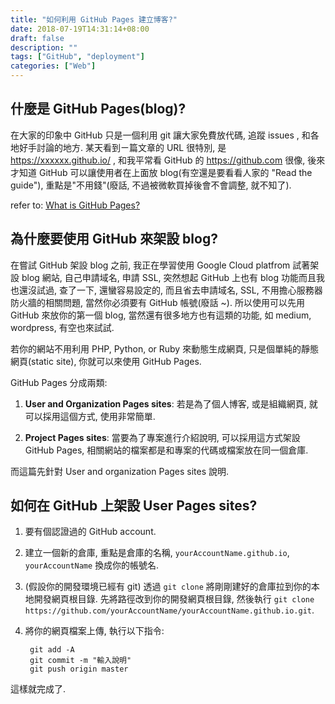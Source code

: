 ```yaml
---
title: "如何利用 GitHub Pages 建立博客?"
date: 2018-07-19T14:31:14+08:00
draft: false
description: ""
tags: ["GitHub", "deployment"]
categories: ["Web"]
---
```

## 什麼是 GitHub Pages(blog)?
在大家的印象中 GitHub 只是一個利用 git 讓大家免費放代碼, 追蹤 issues , 和各地好手討論的地方. 某天看到ㄧ篇文章的 URL 很特別, 是 https://xxxxxx.github.io/ , 和我平常看 GitHub 的 https://github.com 很像, 後來才知道 GitHub 可以讓使用者在上面放 blog(有空還是要看看人家的 "Read the guide"), 重點是"不用錢"(廢話, 不過被微軟買掉後會不會調整, 就不知了).

refer to: [What is GitHub Pages?](https://help.github.com/articles/what-is-github-pages/)

## 為什麼要使用 GitHub 來架設 blog?
在嘗試 GitHub 架設 blog 之前, 我正在學習使用 Google Cloud platfrom 試著架設 blog 網站, 自己申請域名, 申請 SSL, 突然想起 GitHub 上也有 blog 功能而且我也還沒試過, 查了一下, 還蠻容易設定的, 而且省去申請域名, SSL, 不用擔心服務器防火牆的相關問題, 當然你必須要有 GitHub 帳號(廢話 ~). 所以使用可以先用 GitHub 來放你的第一個 blog, 當然還有很多地方也有這類的功能, 如 medium, wordpress, 有空也來試試.

若你的網站不用利用 PHP, Python, or Ruby 來動態生成網頁, 只是個單純的靜態網頁(static site), 你就可以來使用 GitHub Pages.

GitHub Pages 分成兩類:

1. **User and Organization Pages sites**:
若是為了個人博客, 或是組織網頁, 就可以採用這個方式, 使用非常簡單.

2. **Project Pages sites**:
當要為了專案進行介紹說明, 可以採用這方式架設 GitHub Pages, 相關網站的檔案都是和專案的代碼或檔案放在同一個倉庫.


而這篇先針對 User and organization Pages sites 說明.

## 如何在 GitHub 上架設 User Pages sites?
1. 要有個認證過的 GitHub account.
2. 建立一個新的倉庫, 重點是倉庫的名稱, `yourAccountName.github.io`, `yourAccountName` 換成你的帳號名.
3. (假設你的開發環境已經有 git) 透過 `git clone` 將剛剛建好的倉庫拉到你的本地開發網頁根目錄. 先將路徑改到你的開發網頁根目錄, 然後執行 `git clone https://github.com/yourAccountName/yourAccountName.github.io.git`.
4. 將你的網頁檔案上傳, 執行以下指令:

        git add -A
        git commit -m "輸入說明"
        git push origin master

這樣就完成了.
